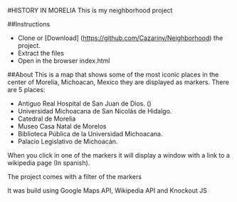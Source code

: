 #HISTORY IN MORELIA
This is my neighborhood project

##Instructions
* Clone or [Download] (https://github.com/Cazariny/Neighborhood) the project.
* Extract the files
* Open in the browser index.html

##About
This is a map that shows some of the most iconic places in the center of Morelia, Michoacan, Mexico they are displayed as markers.
There are 5 places:
* Antiguo Real Hospital de San Juan de Dios. ()
* Universidad Michoacana de San Nicolás de Hidalgo.
* Catedral de Morelia
* Museo Casa Natal de Morelos
* Biblioteca Pública de la Universidad Michoacana.
* Palacio Legislativo de Michoacán.

When you click in one of the markers it will display a window with a link to a wikipedia page (In spanish).

The project comes with a filter of the markers

It was build using Google Maps API, Wikipedia API and Knockout JS 